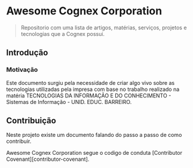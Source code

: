 # Awesome Cognex Corporation

> Repositorio com uma lista de artigos, matérias, serviços, projetos e tecnologias que a Cognex possui.

## Introdução

### Motivação

Este documento surgiu pela necessidade de criar algo vivo sobre as tecnologias utilizadas pela impresa com base no trabalho realizado na matéria TECNOLOGIAS DA INFORMAÇÃO E DO CONHECIMENTO - Sistemas de Informação - UNID. EDUC. BARREIRO.

## Contribuição

Neste projeto existe um documento falando do passo a passo de como contribuir.

Awesome Cognex Corporation segue o codigo de conduta [Contributor Covenant][contributor-covenant].
